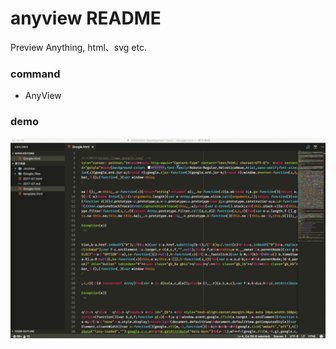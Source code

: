 # anyview README

Preview Anything, html、svg etc.

### command
- AnyView

### demo
![demo](assets/demo.gif)